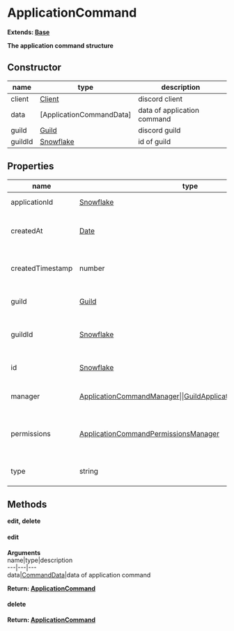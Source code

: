 # ApplicationCommand  

**Extends: [Base](https://github.com/Mametaro-discord/discord-slash-commands-v12/blob/master/docs/classes/Base.md)**  
  
**The application command structure**  

## Constructor  
name|type|description  
---|---|---  
client|[Client](https://discord.js.org/#/docs/main/v12/class/Client)|discord client  
data|[ApplicationCommandData]|data of application command  
guild|[Guild](https://discord.js.org/#/docs/main/v12/class/Guild)|discord guild  
guildId|[Snowflake](https://discord.js.org/#/docs/main/v12/typedef/Snowflake)|id of guild  

## Properties  
name|type|description  
---|---|---  
applicationId|[Snowflake](https://discord.js.org/#/docs/main/v12/typedef/Snowflake)|id of application  
createdAt|[Date](https://developer.mozilla.org/ja/docs/Web/JavaScript/Reference/Global_Objects/Date)|date command was created  
createdTimestamp|number|timestamp command was created  
guild|[Guild](https://discord.js.org/#/docs/main/v12/class/Guild)|guild of application command  
guildId|[Snowflake](https://discord.js.org/#/docs/main/v12/typedef/Snowflake)|id of guild of application command  
id|[Snowflake](https://discord.js.org/#/docs/main/v12/typedef/Snowflake)|id of application command  
manager|[ApplicationCommandManager](https://github.com/Mametaro-discord/discord-slash-commands-v12/blob/master/docs/classes/ApplicationCommandManager.md)\|\|[GuildApplicationCommandManager](https://github.com/Mametaro-discord/discord-slash-commands-v12/blob/master/docs/classes/GuildApplicationCommandManager.md)|manager of application command  
permissions|[ApplicationCommandPermissionsManager](https://github.com/Mametaro-discord/discord-slash-commands-v12/blob/master/docs/classes/ApplicationCommandPermissionsManager)|manager of permissions of application command  
type|string|type of application command  

## Methods  
**edit, delete**  
  
#### edit  
**Arguments**  
name|type|description  
---|---|---  
data|[CommandData]()|data of application command   
  
**Return: [ApplicationCommand](https://github.com/Mametaro-discord/discord-slash-commands-v12/blob/master/docs/classes/ApplicationCommand.md)**  

#### delete  
**Return: [ApplicationCommand](https://github.com/Mametaro-discord/discord-slash-commands-v12/blob/master/docs/classes/ApplicationCommand.md)**